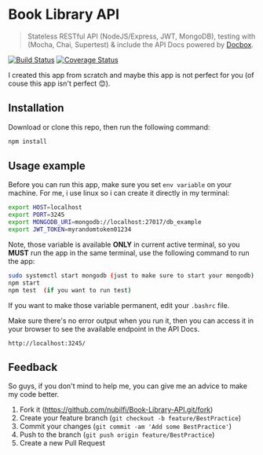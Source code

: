 # Book Library API

> Stateless RESTful API (NodeJS/Express, JWT, MongoDB), testing with (Mocha, Chai, Supertest) & include the API Docs powered by [Docbox](https://github.com/tmcw/docbox "Docbox Homepage").

[![Build Status](https://travis-ci.org/nubilfi/Book-Library-API.svg?branch=master)](https://travis-ci.org/nubilfi/Book-Library-API)
[![Coverage Status](https://david-dm.org/nubilfi/Book-Library-API.svg)](https://coveralls.io/r/nubilfi/Book-Library-API?branch=master)

I created this app from scratch and maybe this app is not perfect for you (of couse this app isn't perfect :blush:).

## Installation

Download or clone this repo, then run the following command:

```sh
npm install
```

## Usage example

Before you can run this app, make sure you set `env variable` on your machine. For me, i use linux so i can create it directly in my terminal:

```sh
export HOST=localhost
export PORT=3245
export MONGODB_URI=mongodb://localhost:27017/db_example
export JWT_TOKEN=myrandomtoken01234
```

Note, those variable is available **ONLY** in current active terminal, so you **MUST** run the app in the same terminal, use the following command to run the app:

```sh
sudo systemctl start mongodb (just to make sure to start your mongodb)
npm start
npm test  (if you want to run test)
```

If you want to make those variable permanent, edit your `.bashrc` file.

Make sure there's no error output when you run it, then you can access it in your browser to see the available endpoint in the API Docs.

```
http://localhost:3245/
```

## Feedback

So guys, if you don't mind to help me, you can give me an advice to make my code better.

1. Fork it (<https://github.com/nubilfi/Book-Library-API.git/fork>)
2. Create your feature branch (`git checkout -b feature/BestPractice`)
3. Commit your changes (`git commit -am 'Add some BestPractice'`)
4. Push to the branch (`git push origin feature/BestPractice`)
5. Create a new Pull Request